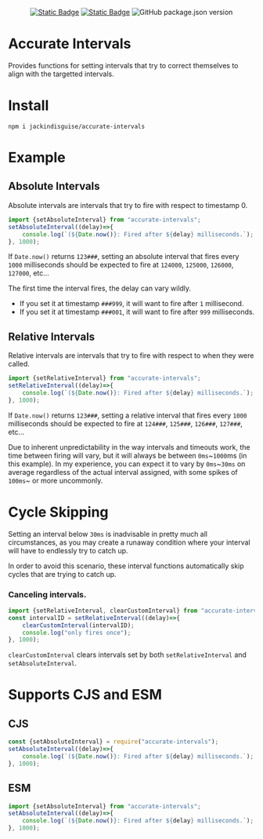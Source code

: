 <div align='center'>
	
[![Static Badge](https://img.shields.io/badge/GitHub-black?style=for-the-badge&logo=github)](https://github.com/jackindisguise/accurate-intervals)
[![Static Badge](https://img.shields.io/badge/Documentation-orange?style=for-the-badge&logo=github)](https://jackindisguise.github.io/accurate-intervals/)
![GitHub package.json version](https://img.shields.io/github/package-json/v/jackindisguise/accurate-intervals?style=for-the-badge&logo=npm)

</div>

# Accurate Intervals
Provides functions for setting intervals that try to correct themselves to align with the targetted intervals.

# Install
`npm i jackindisguise/accurate-intervals`

# Example
## Absolute Intervals
Absolute intervals are intervals that try to fire with respect to timestamp 0.

```TypeScript
import {setAbsoluteInterval} from "accurate-intervals";
setAbsoluteInterval((delay)=>{
	console.log(`(${Date.now()}: Fired after ${delay} milliseconds.`);
}, 1000);
```

If `Date.now()` returns `123###`, setting an absolute interval that fires every `1000` milliseconds should be expected to fire at `124000`, `125000`, `126000`, `127000`, etc...

The first time the interval fires, the delay can vary wildly.
* If you set it at timestamp `###999`, it will want to fire after `1` millisecond.
* If you set it at timestamp `###001`, it will want to fire after `999` milliseconds.

## Relative Intervals
Relative intervals are intervals that try to fire with respect to when they were called.

```javascript
import {setRelativeInterval} from "accurate-intervals";
setRelativeInterval((delay)=>{
	console.log(`(${Date.now()}: Fired after ${delay} milliseconds.`);
}, 1000);
```

If `Date.now()` returns `123###`, setting a relative interval that fires every `1000` milliseconds should be expected to fire at `124###`, `125###`, `126###`, `127###`, etc...

Due to inherent unpredictability in the way intervals and timeouts work, the time between firing will vary, but it will always be between `0ms`\~`1000`ms (in this example). In my experience, you can expect it to vary by `0ms`\~`30ms` on average regardless of the actual interval assigned, with some spikes of `100ms`\~ or more uncommonly.

# Cycle Skipping
Setting an interval below `30ms` is inadvisable in pretty much all circumstances, as you may create a runaway condition where your interval will have to endlessly try to catch up.

In order to avoid this scenario, these interval functions automatically skip cycles that are trying to catch up.

### Canceling intervals.
```TypeScript
import {setRelativeInterval, clearCustomInterval} from "accurate-intervals";
const intervalID = setRelativeInterval((delay)=>{
	clearCustomInterval(intervalID);
	console.log("only fires once");
}, 1000);
```

`clearCustomInterval` clears intervals set by both `setRelativeInterval` and `setAbsoluteInterval`.

# Supports CJS and ESM
## CJS
```JavaScript
const {setAbsoluteInterval} = require("accurate-intervals");
setAbsoluteInterval((delay)=>{
	console.log(`(${Date.now()}: Fired after ${delay} milliseconds.`);
}, 1000);
```

## ESM
```JavaScript
import {setAbsoluteInterval} from "accurate-intervals";
setAbsoluteInterval((delay)=>{
	console.log(`(${Date.now()}: Fired after ${delay} milliseconds.`);
}, 1000);
```